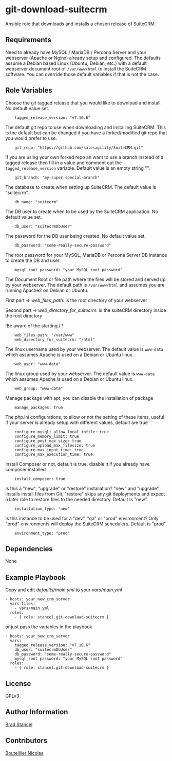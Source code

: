 git-download-suitecrm
=========

Ansible role that downloads and installs a chosen release of SuiteCRM. 

Requirements
------------

Need to already have MySQL / MariaDB / Percona Server and your webserver (Apache or Nginx) already setup and configured. The defaults assume a Debian based Linux (Ubuntu, Debian, etc.) with a default webserver document root of `/var/www/html` to install the SuiteCRM software. You can override those default variables if that is not the case.

Role Variables
--------------

Choose the git tagged release that you would like to download and install. No default value set.  

```
	tagged_release_version: "v7.10.6"
```
The default git repo to use when downloading and installing SuiteCRM. This is the default but can be changed if you have a forked/modified git repo that you would prefer to use.

```
	git_repo: "https://github.com/salesagility/SuiteCRM.git"
```
If you are using your own forked repo an want to use a branch instead of a tagged release then fill in a value and comment out the `tagged_release_version` variable. Default value is an empty string "".  
 
```
	git_branch: "my-super-special-branch"
```
The database to create when setting up SuiteCRM. The default value is "suitecrm".

```
	db_name: "suitecrm"
```
The DB user to create when to be used by the SuiteCRM application. No default value set.

```
	db_user: "suitecrmDbUser"
```
The password for the DB user being created. No default value set.

```
	db_password: "some-really-secure-password"
```
The root password for your MySQL, MariaDB or Percona Server DB instance to create the DB and user.

```
	mysql_root_password: "your MySQL root password"
```
The Document Root or file path where the files will be stored and served up by your webserver. The default path is `/var/www/html` and assumes you are running Apache2 on Debian or Ubuntu.

First part => *web_files_path:* is the root directory of your webserver

Second part =>  *web_directory_for_suitecrm:* is the suiteCRM directory inside the root directory

!Be aware of the starting / !

```
    web_files_path: "/var/www"
    web_directory_for_suitecrm: "/html"
```
The linux username used by your webserver. The default value is `www-data` which assumes Apache is used on a Debian or Ubuntu linux.

```
	web_user: "www-data"
```
The linux group used by your webserver. The default value is `www-data` which assumes Apache is used on a Debian or Ubuntu linux.

```
	web_group: "www-data"
```

Manage package with apt, you can disable the installation of package
```
	manage_packages: true
```

The php.ini configurations, to allow or not the setting of these items, useful if your server is already setup with different values, default are true```
```
	configure_mysqli_allow_local_infile: true
	configure_memory_limit: true
	configure_post_max_size: true
	configure_upload_max_filesize: true
	configure_max_input_time: true
	configure_max_execution_time: true
```

Install Composer or not, default is true, disable it if you already have composer installed
```
	install_composer: true
```

Is this a "new", "upgrade" or "restore" installation? "new" and "upgrade" installs install files from Git, "restore" skips any git deployments and expect a later role to restore files to the needed directory. Default is "new".
```
	installation_type: "new"
```

Is this instance to be used for a "dev", "qa" or "prod" environment? Only "prod" environments will deploy the SuiteCRM schedulers. Default is "prod".
```
	environment_type: "prod"
```

Dependencies
------------

None

Example Playbook
----------------

Copy and edit *defaults/main.yml* to your *vars/main.yml*

	- hosts: your_new_crm_server
	  vars_files:
	    - vars/main.yml
	  roles:
	    - { role: stancel.git-download-suitecrm }


or just pass the variables in the playbook


	- hosts: your_new_crm_server 
	  vars:
		tagged_release_version: "v7.10.6"
		db_user: "suitecrmDbUser"
		db_password: "some-really-secure-password"
		mysql_root_password: "your MySQL root password"
	  roles:
	    - { role: stancel.git-download-suitecrm }

License
-------

GPLv3

Author Information
------------------

[Brad Stancel](https://github.com/stancel) 

Contributors
------------------

[Bouteillier Nicolas](https://github.com/nicolas-san)

